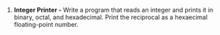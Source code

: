 1. **Integer Printer -** Write a program that reads an integer and prints it in binary, octal, and hexadecimal. Print the reciprocal as a hexaecimal floating-point number.
